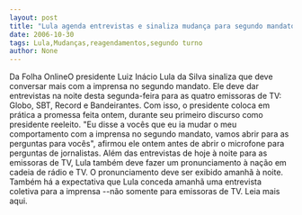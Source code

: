 ```yaml
---
layout: post
title: "Lula agenda entrevistas e sinaliza mudança para segundo mandato"
date: 2006-10-30
tags: Lula,Mudanças,reagendamentos,segundo turno
author: None
---
```

Da Folha OnlineO presidente Luiz Inácio Lula da Silva sinaliza que deve conversar mais com a imprensa no segundo mandato. Ele deve dar entrevistas na noite desta segunda-feira para as quatro emissoras de TV: Globo, SBT, Record e Bandeirantes.
Com isso, o presidente coloca em prática a promessa feita ontem, durante seu primeiro discurso como presidente reeleito. \"Eu disse a vocês que eu ia mudar o meu comportamento com a imprensa no segundo mandato, vamos abrir para as perguntas para vocês\", afirmou ele ontem antes de abrir o microfone para perguntas de jornalistas.
Além das entrevistas de hoje à noite para as emissoras de TV, Lula também deve fazer um pronunciamento à nação em cadeia de rádio e TV. O pronunciamento deve ser exibido amanhã à noite.
Também há a expectativa que Lula conceda amanhã uma entrevista coletiva para a imprensa --não somente para emissoras de TV.
Leia mais aqui. 